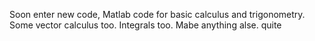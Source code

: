 Soon enter new code, Matlab code for basic calculus and trigonometry.
Some vector calculus too. Integrals too. Mabe anything alse.
quite
